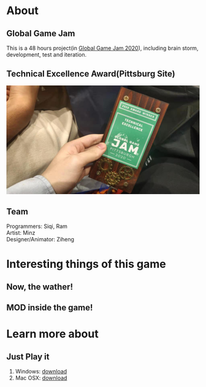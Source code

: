 [GGJ-site]:https://globalgamejam.org/
[award-pic]:/Introduction/award.jpg
[win-build]:https://github.com/W-Siqi/GGJ2020/raw/master/Builds/Windows/WinBuild.zip
[mac-build]:/Builds/Windows
# About
## Global Game Jam
This is a 48 hours project(in [Global Game Jam 2020][GGJ-site]), including brain storm, development, test and iteration.  
## Technical Excellence Award(Pittsburg Site)
![image][award-pic]

## Team
Programmers: Siqi, Ram  
Artist: Minz  
Designer/Animator: Ziheng

# Interesting things of this game
## Now, the wather! 

## MOD inside the game!

# Learn more about 
## Just Play it  
1. Windows: [download][win-build]
2. Mac OSX: [download][mac-build]
